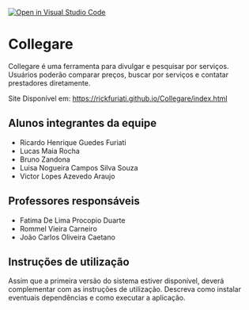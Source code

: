 [![Open in Visual Studio Code](https://classroom.github.com/assets/open-in-vscode-f059dc9a6f8d3a56e377f745f24479a46679e63a5d9fe6f495e02850cd0d8118.svg)](https://classroom.github.com/online_ide?assignment_repo_id=459874&assignment_repo_type=GroupAssignmentRepo)
# Collegare 

Collegare é uma ferramenta para divulgar e pesquisar por serviços. Usuários poderão comparar preços, buscar por serviços e contatar prestadores diretamente. 

Site Disponível em: https://rickfuriati.github.io/Collegare/index.html

## Alunos integrantes da equipe

* Ricardo Henrique Guedes Furiati 
* Lucas Maia Rocha
* Bruno Zandona
* Luisa Nogueira Campos Silva Souza
* Victor Lopes Azevedo Araujo
 
## Professores responsáveis

* Fatima De Lima Procopio Duarte
* Rommel Vieira Carneiro
* João Carlos Oliveira Caetano

## Instruções de utilização

Assim que a primeira versão do sistema estiver disponível, deverá complementar com as instruções de utilização. Descreva como instalar eventuais dependências e como executar a aplicação.

